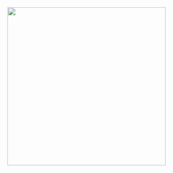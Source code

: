 <div align = "center"><img src="https://user-images.githubusercontent.com/125480129/228379723-a7d9605a-c9d1-4254-a6b4-ca8cfa743e73.gif"
     width="360"
     height="360"></div>
